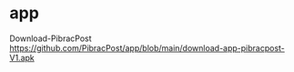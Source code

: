 # app
Download-PibracPost
https://github.com/PibracPost/app/blob/main/download-app-pibracpost-V1.apk
